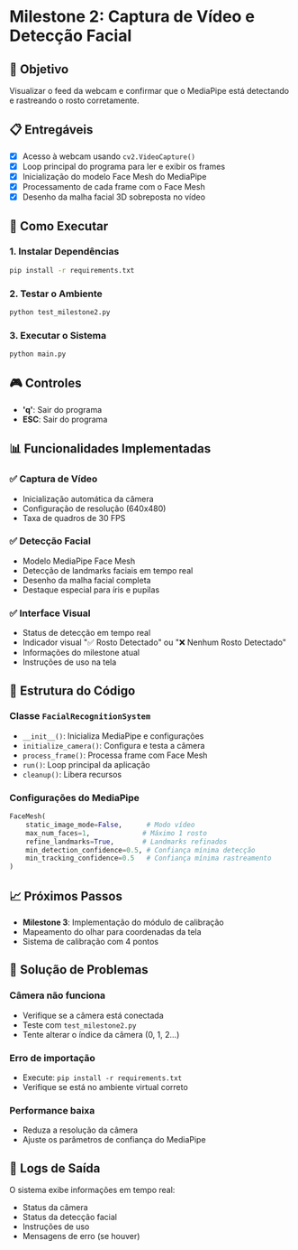 # Milestone 2: Captura de Vídeo e Detecção Facial

## 🎯 Objetivo
Visualizar o feed da webcam e confirmar que o MediaPipe está detectando e rastreando o rosto corretamente.

## 📋 Entregáveis
- [x] Acesso à webcam usando `cv2.VideoCapture()`
- [x] Loop principal do programa para ler e exibir os frames
- [x] Inicialização do modelo Face Mesh do MediaPipe
- [x] Processamento de cada frame com o Face Mesh
- [x] Desenho da malha facial 3D sobreposta no vídeo

## 🚀 Como Executar

### 1. Instalar Dependências
```bash
pip install -r requirements.txt
```

### 2. Testar o Ambiente
```bash
python test_milestone2.py
```

### 3. Executar o Sistema
```bash
python main.py
```

## 🎮 Controles
- **'q'**: Sair do programa
- **ESC**: Sair do programa

## 📊 Funcionalidades Implementadas

### ✅ Captura de Vídeo
- Inicialização automática da câmera
- Configuração de resolução (640x480)
- Taxa de quadros de 30 FPS

### ✅ Detecção Facial
- Modelo MediaPipe Face Mesh
- Detecção de landmarks faciais em tempo real
- Desenho da malha facial completa
- Destaque especial para íris e pupilas

### ✅ Interface Visual
- Status de detecção em tempo real
- Indicador visual "✅ Rosto Detectado" ou "❌ Nenhum Rosto Detectado"
- Informações do milestone atual
- Instruções de uso na tela

## 🔧 Estrutura do Código

### Classe `FacialRecognitionSystem`
- `__init__()`: Inicializa MediaPipe e configurações
- `initialize_camera()`: Configura e testa a câmera
- `process_frame()`: Processa frame com Face Mesh
- `run()`: Loop principal da aplicação
- `cleanup()`: Libera recursos

### Configurações do MediaPipe
```python
FaceMesh(
    static_image_mode=False,      # Modo vídeo
    max_num_faces=1,             # Máximo 1 rosto
    refine_landmarks=True,       # Landmarks refinados
    min_detection_confidence=0.5, # Confiança mínima detecção
    min_tracking_confidence=0.5   # Confiança mínima rastreamento
)
```

## 📈 Próximos Passos
- **Milestone 3**: Implementação do módulo de calibração
- Mapeamento do olhar para coordenadas da tela
- Sistema de calibração com 4 pontos

## 🐛 Solução de Problemas

### Câmera não funciona
- Verifique se a câmera está conectada
- Teste com `test_milestone2.py`
- Tente alterar o índice da câmera (0, 1, 2...)

### Erro de importação
- Execute: `pip install -r requirements.txt`
- Verifique se está no ambiente virtual correto

### Performance baixa
- Reduza a resolução da câmera
- Ajuste os parâmetros de confiança do MediaPipe

## 📝 Logs de Saída
O sistema exibe informações em tempo real:
- Status da câmera
- Status da detecção facial
- Instruções de uso
- Mensagens de erro (se houver)
